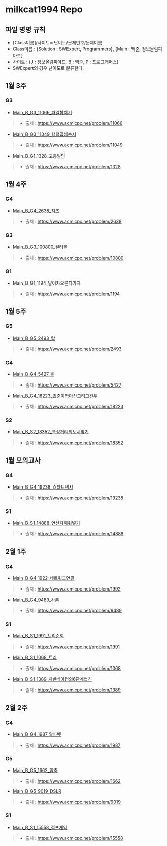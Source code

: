 # milkcat1994 Repo

## 파일 명명 규칙
* [Class이름]/사이트or난이도/문제번호/문제이름
* Class이름 : {Solution : SWExpert, Programmers}, {Main : 백준, 정보올림피아드}
* 사이트 : {J : 정보올림피아드, B : 백준, P : 프로그래머스}
* SWExpert의 경우 난이도로 분류한다.

 

## 1월 3주
### G3
* [Main_B_G3_11066_파일합치기](https://github.com/Algorithm-2021/AlgorithmStudy/blob/master/milkcat1994/1월3주/Main_B_G3_11066_파일합치기.java)
> * 출처 : https://www.acmicpc.net/problem/11066
* [Main_B_G3_11049_행렬곱셈순서](https://github.com/Algorithm-2021/AlgorithmStudy/blob/master/milkcat1994/1월3주/Main_B_G3_11049_행렬곱셈순서.java)
> * 출처 : https://www.acmicpc.net/problem/11049
* Main_B_G1_1328_고층빌딩
> * 출처 : https://www.acmicpc.net/problem/1328

 

## 1월 4주
### G4
* [Main_B_G4_2638_치즈](https://github.com/Algorithm-2021/AlgorithmStudy/blob/master/milkcat1994/1월4주/Main_B_G4_2638_치즈.java)
> * 출처 : https://www.acmicpc.net/problem/2638
### G3
* Main_B_G3_100800_컬러볼
> * 출처 : https://www.acmicpc.net/problem/10800
### G1
* Main_B_G1_1194_달이차오른다가자
> * 출처 : https://www.acmicpc.net/problem/1194

 

## 1월 5주
### G5
* [Main_B_G5_2493_탑](https://github.com/Algorithm-2021/AlgorithmStudy/blob/master/milkcat1994/1월5주/Main_B_G5_2493_탑.java)
> * 출처 : https://www.acmicpc.net/problem/2493
### G4
* [Main_B_G4_5427_불](https://github.com/Algorithm-2021/AlgorithmStudy/blob/master/milkcat1994/1월5주/Main_B_G4_5427_불.java)
> * 출처 : https://www.acmicpc.net/problem/5427
* [Main_B_G4_18223_민준이와마산그리고건우](https://github.com/Algorithm-2021/AlgorithmStudy/blob/master/milkcat1994/1월5주/Main_B_G4_18223_민준이와마산그리고건우.java)
> * 출처 : https://www.acmicpc.net/problem/18223
### S2
* [Main_B_S2_18352_특정거리의도시찾기](https://github.com/Algorithm-2021/AlgorithmStudy/blob/master/milkcat1994/1월5주/Main_B_S2_18352_특정거리의도시찾기.java)
> * 출처 : https://www.acmicpc.net/problem/18352

 

## 1월 모의고사
### G4
* [Main_B_G4_19238_스타트택시](https://github.com/Algorithm-2021/AlgorithmStudy/blob/master/milkcat1994/1월5주/Main_B_G4_19238_스타트택시.java)
> * 출처 : https://www.acmicpc.net/problem/19238
### S1
* [Main_B_S1_14888_연산자끼워넣기](https://github.com/Algorithm-2021/AlgorithmStudy/blob/master/milkcat1994/1월5주/Main_B_S1_14888_연산자끼워넣기.java)
> * 출처 : https://www.acmicpc.net/problem/14888

 

## 2월 1주
### G4
* [Main_B_G4_1922_네트워크연결](https://github.com/Algorithm-2021/AlgorithmStudy/blob/master/milkcat1994/2월1주/Main_B_G4_1922_네트워크연결.java)
> * 출처 : https://www.acmicpc.net/problem/1992
* [Main_B_G4_9489_사촌](https://github.com/Algorithm-2021/AlgorithmStudy/blob/master/milkcat1994/2월1주/Main_B_G4_9489_사촌.java)
> * 출처 : https://www.acmicpc.net/problem/9489
### S1
* [Main_B_S1_1991_트리순회](https://github.com/Algorithm-2021/AlgorithmStudy/blob/master/milkcat1994/2월1주/Main_B_S1_1991_트리순회.java)
> * 출처 : https://www.acmicpc.net/problem/1991
* [Main_B_S1_1068_트리](https://github.com/Algorithm-2021/AlgorithmStudy/blob/master/milkcat1994/2월1주/Main_B_S1_1068_트리.java)
> * 출처 : https://www.acmicpc.net/problem/1068
* [Main_B_S1_1389_케빈베이컨의6단계법칙](https://github.com/Algorithm-2021/AlgorithmStudy/blob/master/milkcat1994/2월1주/Main_B_S1_1389_케빈베이컨의6단계법칙.java)
> * 출처 : https://www.acmicpc.net/problem/1389

 

## 2월 2주
### G4
* [Main_B_G4_1987_알파벳](https://github.com/Algorithm-2021/AlgorithmStudy/blob/master/milkcat1994/2월2주/Main_B_G4_1987_알파벳.java)
> * 출처 : https://www.acmicpc.net/problem/1987
### G5
* [Main_B_G5_1662_압축](https://github.com/Algorithm-2021/AlgorithmStudy/blob/master/milkcat1994/2월2주/Main_B_G5_1662_압축.java)
> * 출처 : https://www.acmicpc.net/problem/1662
* [Main_B_G5_9019_DSLR](https://github.com/Algorithm-2021/AlgorithmStudy/blob/master/milkcat1994/2월2주/Main_B_G5_9019_DSLR.java)
> * 출처 : https://www.acmicpc.net/problem/9019
### S1
* [Main_B_S1_15558_점프게임](https://github.com/Algorithm-2021/AlgorithmStudy/blob/master/milkcat1994/2월2주/Main_B_S1_15558_점프게임.java)
> * 출처 : https://www.acmicpc.net/problem/15558